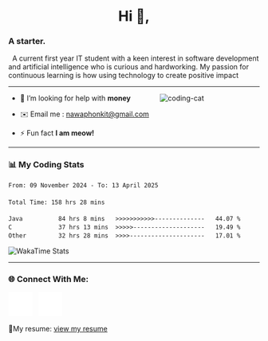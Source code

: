 <h1 align="center">Hi 👋,</h1>
<h3>A starter.</h3>
<p>
  &nbsp;&nbsp;A current first year IT student with a keen interest in software development and artificial intelligence who is curious and hardworking.
  My passion for continuous learning is how using technology to create positive impact
</p>
<hr>
<img align="right" alt="coding-cat" width="200" src="https://media.tenor.com/GiUbb4qg_vwAAAAM/csharp-cat-programmer.gif">

- 🤝 I’m looking for help with **money**

- ✉️ Email me : nawaphonkit@gmail.com

- ⚡ Fun fact **I am meow!**

<hr>

### 📊 My Coding Stats
<!--START_SECTION:waka-->

```txt
From: 09 November 2024 - To: 13 April 2025

Total Time: 158 hrs 28 mins

Java          84 hrs 8 mins   >>>>>>>>>>>--------------   44.07 %
C             37 hrs 13 mins  >>>>>--------------------   19.49 %
Other         32 hrs 28 mins  >>>>---------------------   17.01 %
```

<!--END_SECTION:waka-->

![WakaTime Stats](https://github-readme-stats.vercel.app/api/wakatime?username=banana_meow&range=all_time&layout=compact&bg_color=151b23&text_color=ffffff&title_color=ffffff&hide_border=true&custom_title=Coding%20Time%20(Last%207%20Days))

<hr>

<h3 align="left">🌐 Connect With Me: </h3>  

[![LinkedIn](https://raw.githubusercontent.com/CLorant/readme-social-icons/main/medium/light/linkedin.svg)](https://www.linkedin.com/in/nawaphon-kittisongkhram-22ba5433a/)
&nbsp;
[![Facebook](https://raw.githubusercontent.com/CLorant/readme-social-icons/main/medium/light/facebook.svg)](https://www.facebook.com/nawaphon.kittisongkhram.7)

📄My resume: [view my resume](https://github.com/banameow/banameow/blob/main/assets/resume.pdf)


